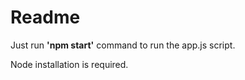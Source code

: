 # Readme

Just run **'npm start'** command to run the app.js script.

Node installation is required.
